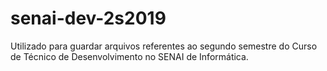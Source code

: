 # senai-dev-2s2019
Utilizado para guardar arquivos referentes ao segundo semestre do Curso de Técnico de Desenvolvimento no SENAI de Informática.
